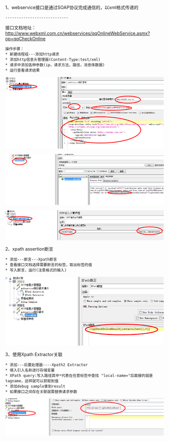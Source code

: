 1、webservice接口是通过SOAP协议完成通信的，以xml格式传递的

    ----------------------------
    
接口文档地址： http://www.webxml.com.cn/webservices/qqOnlineWebService.asmx?op=qqCheckOnline

    操作步骤：
    * 新建线程组---添加http请求
    * 添加http信息头管理器(Content-Type:test/xml)
    * 请求中添加各种参数(ip，请求方法，路径，消息体数据)
    * 运行查看请求结果
    
![jmeter](../picture/jmeter39.png)

![jmeter](../picture/jmeter40.png)

![jmeter](../picture/jmeter41.png)

2、xpath assertion断言

    * 添加---断言---Xpath断言
    * 查看接口文档选择需要断言的标签，取出标签的值
    * 写入断言，运行(注意格式的输入)

![jmeter](../picture/jmeter42.png)

3、使用Xpath Extractor关联

    * 添加---后置处理器----Xpath2 Extractor
    * 填入引入名称进行存储变量
    * XPath query:写入路径其中*代表在任意标签中查找 "local-name="后面接的就是tagname，这样就可以获取到值
    * 添加debug sample拿到result
    * 如果接口之间存在关联就需替换请求参数 

![jmeter](../picture/jmeter43.png)